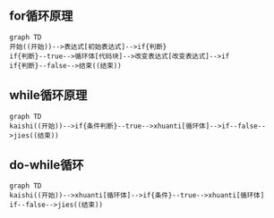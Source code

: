 ## for循环原理

```mermaid
graph TD
开始((开始))-->表达式[初始表达式]-->if{判断}
if{判断}--true-->循环体[代码块]-->改变表达式[改变表达式]-->if
if{判断}--false-->结束((结束))
```

## while循环原理

```mermaid
graph TD
kaishi((开始))-->if{条件判断}--true-->xhuanti[循环体]-->if--false-->jies((结束))
```

## do-while循环

```mermaid
graph TD
kaishi((开始))-->xhuanti[循环体]-->if{条件}--true-->xhuanti[循环体]
if--false-->jies((结束))
```
